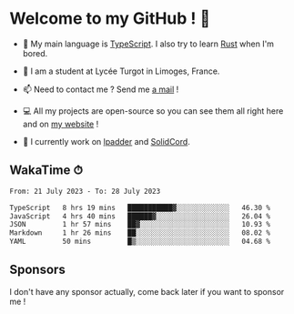 # Welcome to my GitHub ! 🌃

- 🔭 My main language is [TypeScript](https://www.typescriptlang.org/). I also try to learn [Rust](https://www.rust-lang.org/) when I'm bored. 

- 🌱 I am a student at Lycée Turgot in Limoges, France.

- 📫 Need to contact me ? Send me <a href="mailto:mikkel@milescode.dev">a mail</a> !

- 💻 All my projects are open-source so you can see them all right here and on <a href="https://www.vexcited.ml">my website</a> !

- 👀 I currently work on [lpadder](https://github.com/Vexcited/lpadder) and [SolidCord](https://github.com/Vexcited/SolidCord).

## WakaTime ⏱

<!--START_SECTION:waka-->

```txt
From: 21 July 2023 - To: 28 July 2023

TypeScript   8 hrs 19 mins   ███████████▓░░░░░░░░░░░░░   46.30 %
JavaScript   4 hrs 40 mins   ██████▓░░░░░░░░░░░░░░░░░░   26.04 %
JSON         1 hr 57 mins    ██▓░░░░░░░░░░░░░░░░░░░░░░   10.93 %
Markdown     1 hr 26 mins    ██░░░░░░░░░░░░░░░░░░░░░░░   08.02 %
YAML         50 mins         █▒░░░░░░░░░░░░░░░░░░░░░░░   04.68 %
```

<!--END_SECTION:waka-->

## Sponsors

I don't have any sponsor actually, come back later if you want to sponsor me !
